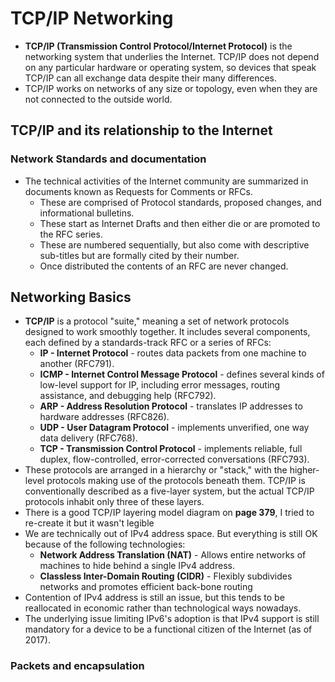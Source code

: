 # TCP/IP Networking
- **TCP/IP (Transmission Control Protocol/Internet Protocol)** is the networking system that underlies the Internet. TCP/IP does not depend on any particular hardware or operating system, so devices that speak TCP/IP can all exchange data despite their many differences.
- TCP/IP works on networks of any size or topology, even when they are not connected to the outside world.

## TCP/IP and its relationship to the Internet
### Network Standards and documentation
- The technical activities of the Internet community are summarized in documents known as Requests for Comments or RFCs.
  - These are comprised of Protocol standards, proposed changes, and informational bulletins.
  - These start as Internet Drafts and then either die or are promoted to the RFC series.
  - These are numbered sequentially, but also come with descriptive sub-titles but are formally cited by their number.
  - Once distributed the contents of an RFC are never changed.

## Networking Basics
- **TCP/IP** is a protocol "suite," meaning a set of network protocols designed to work smoothly together. It includes several components, each defined by a standards-track RFC or a series of RFCs:
  - **IP - Internet Protocol** - routes data packets from one machine to another (RFC791).
  - **ICMP - Internet Control Message Protocol** - defines several kinds of low-level support for IP, including error messages, routing assistance, and debugging help (RFC792).
  - **ARP - Address Resolution Protocol** - translates IP addresses to hardware addresses (RFC826).
  - **UDP  - User Datagram Protocol** - implements unverified, one way data delivery (RFC768).
  - **TCP  - Transmission Control Protocol** - implements reliable, full duplex, flow-controlled, error-corrected conversations (RFC793).
- These protocols are arranged in a hierarchy or "stack," with the higher-level protocols making use of the protocols beneath them. TCP/IP is conventionally described as a five-layer system, but the actual TCP/IP protocols inhabit only three of these layers.
- There is a good TCP/IP layering model diagram on **page 379**, I tried to re-create it but it wasn't legible
- We are technically out of IPv4 address space. But everything is still OK because of the following technologies:
  - **Network Address Translation (NAT)** - Allows entire networks of machines to hide behind a single IPv4 address.
  - **Classless Inter-Domain Routing (CIDR)** - Flexibly subdivides networks and promotes efficient back-bone routing
- Contention of IPv4 address is still an issue, but this tends to be reallocated in economic rather than technological ways nowadays.
- The underlying issue limiting IPv6's adoption is that IPv4 support is still mandatory for a device to be a functional citizen of the Internet (as of 2017).

### Packets and encapsulation

